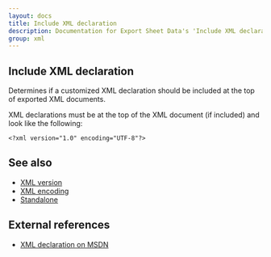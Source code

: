 ```yaml
---
layout: docs
title: Include XML declaration
description: Documentation for Export Sheet Data's 'Include XML declaration' option.
group: xml
---
```


Include XML declaration
-----------------------
Determines if a customized XML declaration should be included at the top of exported XML documents.

XML declarations must be at the top of the XML document (if included) and look like the following:

`<?xml version="1.0" encoding="UTF-8"?>`

See also
--------
- [XML version](xmlversion.md)
- [XML encoding](xmlencoding.md)
- [Standalone](standalone.md)

External references
-------------------
- [XML declaration on MSDN](https://msdn.microsoft.com/en-us/library/ms256048(v=vs.110).aspx)

